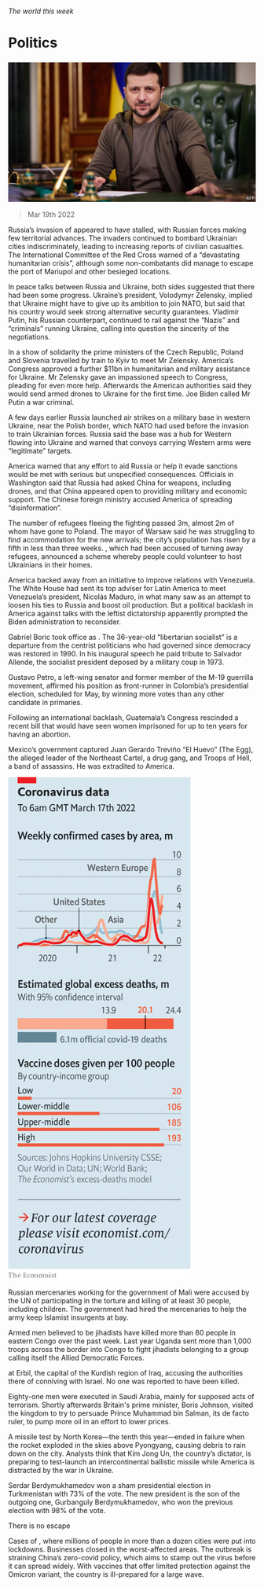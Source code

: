 ###### The world this week

# Politics 

#####  

![image](images/20220319_WWP005_0.jpg) 

> Mar 19th 2022 

Russia’s invasion of  appeared to have stalled, with Russian forces making few territorial advances. The invaders continued to bombard Ukrainian cities indiscriminately, leading to increasing reports of civilian casualties. The International Committee of the Red Cross warned of a “devastating humanitarian crisis”, although some non-combatants did manage to escape the port of Mariupol and other besieged locations.


In peace talks between Russia and Ukraine, both sides suggested that there had been some progress. Ukraine’s president, Volodymyr Zelensky, implied that Ukraine might have to give up its ambition to join NATO, but said that his country would seek strong alternative security guarantees. Vladimir Putin, his Russian counterpart, continued to rail against the “Nazis” and “criminals” running Ukraine, calling into question the sincerity of the negotiations.

In a show of solidarity the prime ministers of the Czech Republic, Poland and Slovenia travelled by train to Kyiv to meet Mr Zelensky. America’s Congress approved a further $11bn in humanitarian and military assistance for Ukraine. Mr Zelensky gave an impassioned speech to Congress, pleading for even more help. Afterwards the American authorities said they would send armed drones to Ukraine for the first time. Joe Biden called Mr Putin a war criminal.

A few days earlier Russia launched air strikes on a military base in western Ukraine, near the Polish border, which NATO had used before the invasion to train Ukrainian forces. Russia said the base was a hub for Western  flowing into Ukraine and warned that convoys carrying Western arms were “legitimate” targets.

America warned  that any effort to aid Russia or help it evade sanctions would be met with serious but unspecified consequences. Officials in Washington said that Russia had asked China for weapons, including drones, and that China appeared open to providing military and economic support. The Chinese foreign ministry accused America of spreading “disinformation”.

The number of refugees fleeing the fighting passed 3m, almost 2m of whom have gone to Poland. The mayor of Warsaw said he was struggling to find accommodation for the new arrivals; the city’s population has risen by a fifth in less than three weeks. , which had been accused of turning away refugees, announced a scheme whereby people could volunteer to host Ukrainians in their homes.

America backed away from an initiative to improve relations with Venezuela. The White House had sent its top adviser for Latin America to meet Venezuela’s president, Nicolás Maduro, in what many saw as an attempt to loosen his ties to Russia and boost oil production. But a political backlash in America against talks with the leftist dictatorship apparently prompted the Biden administration to reconsider.

Gabriel Boric took office as . The 36-year-old “libertarian socialist” is a departure from the centrist politicians who had governed since democracy was restored in 1990. In his inaugural speech he paid tribute to Salvador Allende, the socialist president deposed by a military coup in 1973.

Gustavo Petro, a left-wing senator and former member of the M-19 guerrilla movement, affirmed his position as front-runner in Colombia’s presidential election, scheduled for May, by winning more votes than any other candidate in primaries.

Following an international backlash, Guatemala’s Congress rescinded a recent bill that would have seen women imprisoned for up to ten years for having an abortion.

Mexico’s government captured Juan Gerardo Treviño “El Huevo” (The Egg), the alleged leader of the Northeast Cartel, a drug gang, and Troops of Hell, a band of assassins. He was extradited to America.

![image](images/20220319_WWC100.png) 


Russian mercenaries working for the government of Mali were accused by the UN of participating in the torture and killing of at least 30 people, including children. The government had hired the mercenaries to help the army keep Islamist insurgents at bay.

Armed men believed to be jihadists have killed more than 60 people in eastern Congo over the past week. Last year Uganda sent more than 1,000 troops across the border into Congo to fight jihadists belonging to a group calling itself the Allied Democratic Forces.

 at Erbil, the capital of the Kurdish region of Iraq, accusing the authorities there of conniving with Israel. No one was reported to have been killed.

Eighty-one men were executed in Saudi Arabia, mainly for supposed acts of terrorism. Shortly afterwards Britain's prime minister, Boris Johnson, visited the kingdom to try to persuade Prince Muhammad bin Salman, its de facto ruler, to pump more oil in an effort to lower prices.

A missile test by North  Korea—the tenth this year—ended in failure when the rocket exploded in the skies above Pyongyang, causing debris to rain down on the city. Analysts think that Kim Jong Un, the country’s dictator, is preparing to test-launch an intercontinental ballistic missile while America is distracted by the war in Ukraine.

Serdar Berdymukhamedov won a sham presidential election in Turkmenistan with 73% of the vote. The new president is the son of the outgoing one, Gurbanguly Berdymukhamedov, who won the previous election with 98% of the vote.

There is no escape

Cases of , where millions of people in more than a dozen cities were put into lockdowns. Businesses closed in the worst-affected areas. The outbreak is straining China’s zero-covid policy, which aims to stamp out the virus before it can spread widely. With vaccines that offer limited protection against the Omicron variant, the country is ill-prepared for a large wave.

